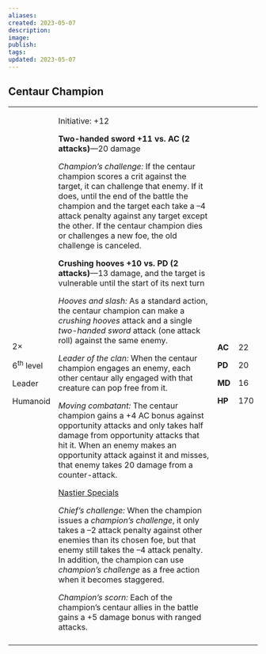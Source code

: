 ```yaml
---
aliases: 
created: 2023-05-07
description: 
image: 
publish: 
tags: 
updated: 2023-05-07
---
```


## Centaur Champion

<table>
<colgroup>
<col style="width: 16%" />
<col style="width: 71%" />
<col style="width: 5%" />
<col style="width: 6%" />
</colgroup>
<tbody>
<tr class="odd">
<td><p>2×</p>
<p>6<sup>th</sup> level</p>
<p>Leader</p>
<p>Humanoid</p></td>
<td><p>Initiative: +12</p>
<p><strong>Two-handed sword +11 vs. AC (2 attacks)</strong>—20
damage</p>
<p><em>Champion’s challenge:</em> If the centaur champion scores a crit
against the target, it can challenge that enemy. If it does, until the
end of the battle the champion and the target each take a –4 attack
penalty against any target except the other. If the centaur champion
dies or challenges a new foe, the old challenge is canceled.</p>
<p><strong>Crushing hooves +10 vs. PD (2 attacks)</strong>—13 damage,
and the target is vulnerable until the start of its next turn</p>
<p><em>Hooves and slash:</em> As a standard action, the centaur champion
can make a <em>crushing hooves</em> attack and a single <em>two-handed
sword</em> attack (one attack roll) against the same enemy.</p>
<p><em>Leader of the clan:</em> When the centaur champion engages an
enemy, each other centaur ally engaged with that creature can pop free
from it.</p>
<p><em>Moving combatant:</em> The centaur champion gains a +4 AC bonus
against opportunity attacks and only takes half damage from opportunity
attacks that hit it. When an enemy makes an opportunity attack against
it and misses, that enemy takes 20 damage from a counter-attack.</p>
<p><u>Nastier Specials</u></p>
<p><em>Chief’s challenge:</em> When the champion issues a <em>champion’s
challenge</em>, it only takes a –2 attack penalty against other enemies
than its chosen foe, but that enemy still takes the –4 attack penalty.
In addition, the champion can use <em>champion’s challenge</em> as a
free action when it becomes staggered.</p>
<p><em>Champion’s scorn:</em> Each of the champion’s centaur allies in
the battle gains a +5 damage bonus with ranged attacks.</p></td>
<td><p><strong>AC</strong></p>
<p><strong>PD</strong></p>
<p><strong>MD</strong></p>
<p><strong>HP</strong></p></td>
<td><p>22</p>
<p>20</p>
<p>16</p>
<p>170</p></td>
</tr>
<tr class="even">
<td></td>
<td></td>
<td></td>
<td></td>
</tr>
</tbody>
</table>

